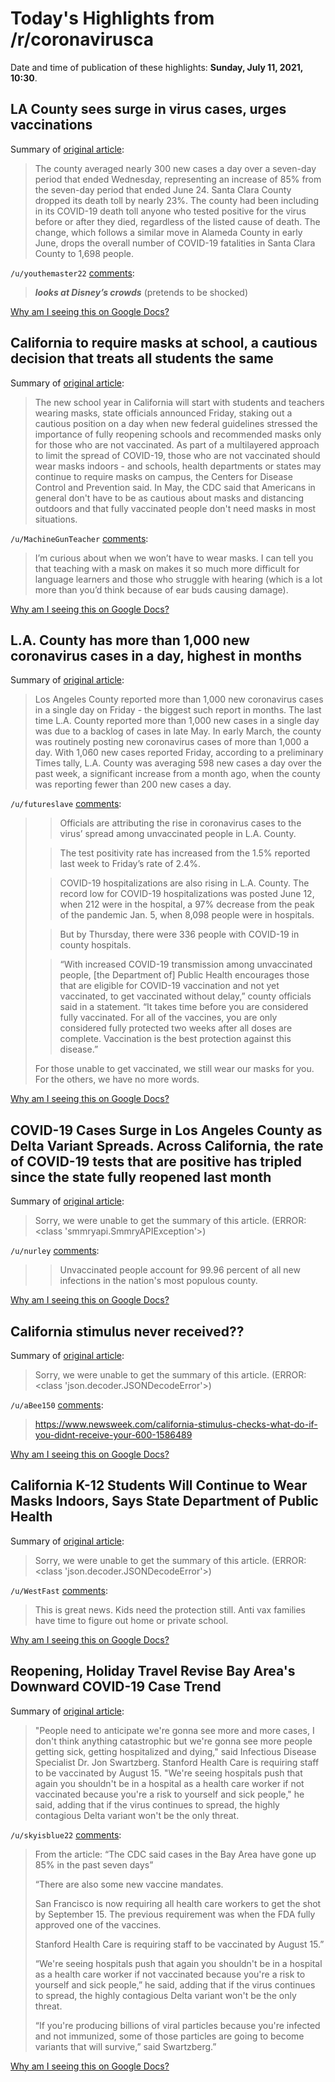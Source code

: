 # Today's Highlights from /r/coronavirusca

Date and time of publication of these highlights: **Sunday, July 11, 2021, 10:30**.

## LA County sees surge in virus cases, urges vaccinations

Summary of [original article](https://www.sfgate.com/news/article/LA-County-sees-surge-in-virus-cases-urges-16291079.php):

> The county averaged nearly 300 new cases a day over a seven-day period that ended Wednesday, representing an increase of 85% from the seven-day period that ended June 24. Santa Clara County dropped its death toll by nearly 23%. The county had been including in its COVID-19 death toll anyone who tested positive for the virus before or after they died, regardless of the listed cause of death. The change, which follows a similar move in Alameda County in early June, drops the overall number of COVID-19 fatalities in Santa Clara County to 1,698 people.

`/u/youthemaster22` [comments](https://www.reddit.com/r/CoronavirusCA/comments/ocyxys/la_county_sees_surge_in_virus_cases_urges/):

> ***looks at Disney’s crowds*** (pretends to be shocked)

[Why am I seeing this on Google Docs?](https://docs.google.com/document/d/1Dc6We63vOXIZsc0op-Bt4abqkYjXzOigalQqFxmvvbM/edit?usp=sharing)

## California to require masks at school, a cautious decision that treats all students the same

Summary of [original article](https://www.latimes.com/california/story/2021-07-10/california-to-require-masks-in-schools-despite-cdc-guidelines-theyre-not-needed-if-vaccinated):

> The new school year in California will start with students and teachers wearing masks, state officials announced Friday, staking out a cautious position on a day when new federal guidelines stressed the importance of fully reopening schools and recommended masks only for those who are not vaccinated. As part of a multilayered approach to limit the spread of COVID-19, those who are not vaccinated should wear masks indoors - and schools, health departments or states may continue to require masks on campus, the Centers for Disease Control and Prevention said. In May, the CDC said that Americans in general don't have to be as cautious about masks and distancing outdoors and that fully vaccinated people don't need masks in most situations.

`/u/MachineGunTeacher` [comments](https://www.reddit.com/r/CoronavirusCA/comments/ohx49m/california_to_require_masks_at_school_a_cautious/):

> I’m curious about when we won’t have to wear masks. I can tell you that teaching with a mask on makes it so much more difficult for language learners and those who struggle with hearing (which is a lot more than you’d think because of ear buds causing damage).

[Why am I seeing this on Google Docs?](https://docs.google.com/document/d/1Dc6We63vOXIZsc0op-Bt4abqkYjXzOigalQqFxmvvbM/edit?usp=sharing)

## L.A. County has more than 1,000 new coronavirus cases in a day, highest in months

Summary of [original article](https://www.latimes.com/california/story/2021-07-10/la-county-1000-coronavirus-cases-day-highest-in-months):

> Los Angeles County reported more than 1,000 new coronavirus cases in a single day on Friday - the biggest such report in months. The last time L.A. County reported more than 1,000 new cases in a single day was due to a backlog of cases in late May. In early March, the county was routinely posting new coronavirus cases of more than 1,000 a day. With 1,060 new cases reported Friday, according to a preliminary Times tally, L.A. County was averaging 598 new cases a day over the past week, a significant increase from a month ago, when the county was reporting fewer than 200 new cases a day.

`/u/futureslave` [comments](https://www.reddit.com/r/CoronavirusCA/comments/oho60z/la_county_has_more_than_1000_new_coronavirus/):

> >Officials are attributing the rise in coronavirus cases to the virus’ spread among unvaccinated people in L.A. County.
> 
> >The test positivity rate has increased from the 1.5% reported last week to Friday’s rate of 2.4%.
> 
> >COVID-19 hospitalizations are also rising in L.A. County. The record low for COVID-19 hospitalizations was posted June 12, when 212 were in the hospital, a 97% decrease from the peak of the pandemic Jan. 5, when 8,098 people were in hospitals.
> 
> >But by Thursday, there were 336 people with COVID-19 in county hospitals.
> 
> >“With increased COVID-19 transmission among unvaccinated people, [the Department of] Public Health encourages those that are eligible for COVID-19 vaccination and not yet vaccinated, to get vaccinated without delay,” county officials said in a statement. “It takes time before you are considered fully vaccinated. For all of the vaccines, you are only considered fully protected two weeks after all doses are complete. Vaccination is the best protection against this disease.”
> 
> For those unable to get vaccinated, we still wear our masks for you. For the others, we have no more words.

[Why am I seeing this on Google Docs?](https://docs.google.com/document/d/1Dc6We63vOXIZsc0op-Bt4abqkYjXzOigalQqFxmvvbM/edit?usp=sharing)

## COVID-19 Cases Surge in Los Angeles County as Delta Variant Spreads. Across California, the rate of COVID-19 tests that are positive has tripled since the state fully reopened last month

Summary of [original article](https://consumer.healthday.com/covid-19-cases-surge-in-los-angeles-county-as-delta-variant-spreads-2653730721.html):

> Sorry, we were unable to get the summary of this article. (ERROR: <class 'smmryapi.SmmryAPIException'>)

`/u/nurley` [comments](https://www.reddit.com/r/CoronavirusCA/comments/ohkjww/covid19_cases_surge_in_los_angeles_county_as/):

> >Unvaccinated people account for 99.96 percent of all new infections in the nation's most populous county.

[Why am I seeing this on Google Docs?](https://docs.google.com/document/d/1Dc6We63vOXIZsc0op-Bt4abqkYjXzOigalQqFxmvvbM/edit?usp=sharing)

## California stimulus never received??

Summary of [original article](https://www.reddit.com/r/CoronavirusCA/comments/ohyzh1/california_stimulus_never_received/):

> Sorry, we were unable to get the summary of this article. (ERROR: <class 'json.decoder.JSONDecodeError'>)

`/u/aBee150` [comments](https://www.reddit.com/r/CoronavirusCA/comments/ohyzh1/california_stimulus_never_received/):

> https://www.newsweek.com/california-stimulus-checks-what-do-if-you-didnt-receive-your-600-1586489

[Why am I seeing this on Google Docs?](https://docs.google.com/document/d/1Dc6We63vOXIZsc0op-Bt4abqkYjXzOigalQqFxmvvbM/edit?usp=sharing)

## California K-12 Students Will Continue to Wear Masks Indoors, Says State Department of Public Health

Summary of [original article](https://voiceofoc.org/2021/07/california-k-12-students-will-continue-to-wear-masks-indoors-says-state-department-of-public-health/):

> Sorry, we were unable to get the summary of this article. (ERROR: <class 'json.decoder.JSONDecodeError'>)

`/u/WestFast` [comments](https://www.reddit.com/r/CoronavirusCA/comments/oh4kz5/california_k12_students_will_continue_to_wear/):

> This is great news. Kids need the protection still. Anti vax families have time to figure out home or private school.

[Why am I seeing this on Google Docs?](https://docs.google.com/document/d/1Dc6We63vOXIZsc0op-Bt4abqkYjXzOigalQqFxmvvbM/edit?usp=sharing)

## Reopening, Holiday Travel Revise Bay Area's Downward COVID-19 Case Trend

Summary of [original article](https://www.nbcbayarea.com/news/local/reopening-holiday-travel-revise-bay-areas-downward-covid-19-case-trend/2590859/?_osource=SocialFlowTwt_BAYBrand&amp&__twitter_impression=true):

> "People need to anticipate we're gonna see more and more cases, I don't think anything catastrophic but we're gonna see more people getting sick, getting hospitalized and dying," said Infectious Disease Specialist Dr. Jon Swartzberg. Stanford Health Care is requiring staff to be vaccinated by August 15. "We're seeing hospitals push that again you shouldn't be in a hospital as a health care worker if not vaccinated because you're a risk to yourself and sick people," he said, adding that if the virus continues to spread, the highly contagious Delta variant won't be the only threat.

`/u/skyisblue22` [comments](https://www.reddit.com/r/CoronavirusCA/comments/ohdrry/reopening_holiday_travel_revise_bay_areas/):

> From the article: “The CDC said cases in the Bay Area have gone up 85% in the past seven days”
> 
> “There are also some new vaccine mandates.
> 
> San Francisco is now requiring all health care workers to get the shot by September 15. The previous requirement was when the FDA fully approved one of the vaccines. 
> 
> Stanford Health Care is requiring staff to be vaccinated by August 15.”
> 
> “We're seeing hospitals push that again you shouldn't be in a hospital as a health care worker if not vaccinated because you're a risk to yourself and sick people,” he said, adding that if the virus continues to spread, the highly contagious Delta variant won't be the only threat.
> 
> “If you're producing billions of viral particles because you're infected and not immunized, some of those particles are going to become variants that will survive,” said Swartzberg.”

[Why am I seeing this on Google Docs?](https://docs.google.com/document/d/1Dc6We63vOXIZsc0op-Bt4abqkYjXzOigalQqFxmvvbM/edit?usp=sharing)

